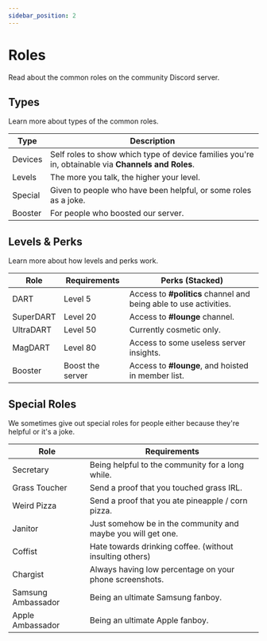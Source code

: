 ```yaml
---
sidebar_position: 2
---
```


# Roles

Read about the common roles on the community Discord server.

## Types

Learn more about types of the common roles.

| Type    | Description                                                                                        |
| ------- | -------------------------------------------------------------------------------------------------- |
| Devices | Self roles to show which type of device families you're in, obtainable via **Channels and Roles**. |
| Levels  | The more you talk, the higher your level.                                                          |
| Special | Given to people who have been helpful, or some roles as a joke.                                    |
| Booster | For people who boosted our server.                                                                 |

## Levels & Perks

Learn more about how levels and perks work.

| Role      | Requirements     | Perks (Stacked)                                                   |
| --------- | ---------------- | ----------------------------------------------------------------- |
| DART      | Level 5          | Access to **#politics** channel and being able to use activities. |
| SuperDART | Level 20         | Access to **#lounge** channel.                                    |
| UltraDART | Level 50         | Currently cosmetic only.                                          |
| MagDART   | Level 80         | Access to some useless server insights.                           |
| Booster   | Boost the server | Access to **#lounge**, and hoisted in member list.                |

## Special Roles

We sometimes give out special roles for people either because they're helpful or it's a joke.

| Role               | Requirements                                                 |
| ------------------ | ------------------------------------------------------------ |
| Secretary          | Being helpful to the community for a long while.             |
| Grass Toucher      | Send a proof that you touched grass IRL.                     |
| Weird Pizza        | Send a proof that you ate pineapple / corn pizza.            |
| Janitor            | Just somehow be in the community and maybe you will get one. |
| Coffist            | Hate towards drinking coffee. (without insulting others)     |
| Chargist           | Always having low percentage on your phone screenshots.      |
| Samsung Ambassador | Being an ultimate Samsung fanboy.                            |
| Apple Ambassador   | Being an ultimate Apple fanboy.                              |

